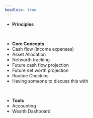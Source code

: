 ```yaml
---
headless: true
---
```


- **Principles**

<br />

- **Core Concepts**
- Cash flow (income expenses)
- Asset Allocation
- Networth tracking
- Future cash flow projection
- Future net worth projection
- Routine Checkins
- Having someone to discuss this with

<br />

- **Tools**
- Accounting
- Wealth Dashboard
<br />
